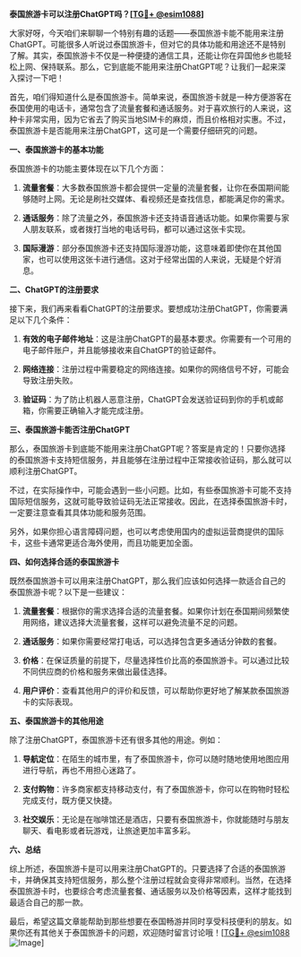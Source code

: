**泰国旅游卡可以注册ChatGPT吗？[[TG💪+ @esim1088](https://t.me/s/esim1088)]**

大家好呀，今天咱们来聊聊一个特别有趣的话题——泰国旅游卡能不能用来注册ChatGPT。可能很多人听说过泰国旅游卡，但对它的具体功能和用途还不是特别了解。其实，泰国旅游卡不仅是一种便捷的通信工具，还能让你在异国他乡也能轻松上网、保持联系。那么，它到底能不能用来注册ChatGPT呢？让我们一起来深入探讨一下吧！

首先，咱们得知道什么是泰国旅游卡。简单来说，泰国旅游卡就是一种方便游客在泰国使用的电话卡，通常包含了流量套餐和通话服务。对于喜欢旅行的人来说，这种卡非常实用，因为它省去了购买当地SIM卡的麻烦，而且价格相对实惠。不过，泰国旅游卡是否能用来注册ChatGPT，这可是一个需要仔细研究的问题。

**一、泰国旅游卡的基本功能**

泰国旅游卡的功能主要体现在以下几个方面：

1. **流量套餐**：大多数泰国旅游卡都会提供一定量的流量套餐，让你在泰国期间能够随时上网。无论是刷社交媒体、看视频还是查找信息，都能满足你的需求。
   
2. **通话服务**：除了流量之外，泰国旅游卡还支持语音通话功能。如果你需要与家人朋友联系，或者拨打当地的电话号码，都可以通过这张卡实现。

3. **国际漫游**：部分泰国旅游卡还支持国际漫游功能，这意味着即使你在其他国家，也可以使用这张卡进行通信。这对于经常出国的人来说，无疑是个好消息。

**二、ChatGPT的注册要求**

接下来，我们再来看看ChatGPT的注册要求。要想成功注册ChatGPT，你需要满足以下几个条件：

1. **有效的电子邮件地址**：这是注册ChatGPT的最基本要求。你需要有一个可用的电子邮件账户，并且能够接收来自ChatGPT的验证邮件。

2. **网络连接**：注册过程中需要稳定的网络连接。如果你的网络信号不好，可能会导致注册失败。

3. **验证码**：为了防止机器人恶意注册，ChatGPT会发送验证码到你的手机或邮箱，你需要正确输入才能完成注册。

**三、泰国旅游卡能否注册ChatGPT**

那么，泰国旅游卡到底能不能用来注册ChatGPT呢？答案是肯定的！只要你选择的泰国旅游卡支持短信服务，并且能够在注册过程中正常接收验证码，那么就可以顺利注册ChatGPT。

不过，在实际操作中，可能会遇到一些小问题。比如，有些泰国旅游卡可能不支持国际短信服务，这就可能导致验证码无法正常接收。因此，在选择泰国旅游卡时，一定要注意查看其具体功能和服务范围。

另外，如果你担心语言障碍问题，也可以考虑使用国内的虚拟运营商提供的国际卡，这些卡通常更适合海外使用，而且功能更加全面。

**四、如何选择合适的泰国旅游卡**

既然泰国旅游卡可以用来注册ChatGPT，那么我们应该如何选择一款适合自己的泰国旅游卡呢？以下是一些建议：

1. **流量套餐**：根据你的需求选择合适的流量套餐。如果你计划在泰国期间频繁使用网络，建议选择大流量套餐，这样可以避免流量不足的问题。

2. **通话服务**：如果你需要经常打电话，可以选择包含更多通话分钟数的套餐。

3. **价格**：在保证质量的前提下，尽量选择性价比高的泰国旅游卡。可以通过比较不同供应商的价格和服务来做出最佳选择。

4. **用户评价**：查看其他用户的评价和反馈，可以帮助你更好地了解某款泰国旅游卡的实际表现。

**五、泰国旅游卡的其他用途**

除了注册ChatGPT，泰国旅游卡还有很多其他的用途。例如：

1. **导航定位**：在陌生的城市里，有了泰国旅游卡，你可以随时随地使用地图应用进行导航，再也不用担心迷路了。

2. **支付购物**：许多商家都支持移动支付，有了泰国旅游卡，你可以在购物时轻松完成支付，既方便又快捷。

3. **社交娱乐**：无论是在咖啡馆还是酒店，只要有泰国旅游卡，你就能随时与朋友聊天、看电影或者玩游戏，让旅途更加丰富多彩。

**六、总结**

综上所述，泰国旅游卡是可以用来注册ChatGPT的。只要选择了合适的泰国旅游卡，并确保其支持短信服务，那么整个注册过程就会变得非常顺利。当然，在选择泰国旅游卡时，也要综合考虑流量套餐、通话服务以及价格等因素，这样才能找到最适合自己的那一款。

最后，希望这篇文章能帮助到那些想要在泰国畅游并同时享受科技便利的朋友。如果你还有其他关于泰国旅游卡的问题，欢迎随时留言讨论哦！[[TG💪+ @esim1088](https://t.me/s/esim1088) ![Image](https://i.postimg.cc/4NQfJmqS/Snipaste-2025-05-13-00-14-12.png)]